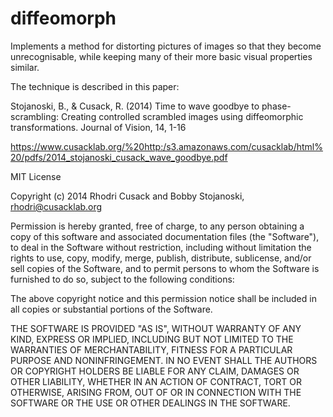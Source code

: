 # diffeomorph

Implements a method for distorting pictures of images so that they become unrecognisable, while keeping many of their more basic visual properties similar.

The technique is described in this paper:

Stojanoski, B., & Cusack, R. (2014) Time to wave goodbye to phase-scrambling: Creating controlled scrambled images using diffeomorphic transformations. Journal of Vision, 14, 1-16

https://www.cusacklab.org/%20http:/s3.amazonaws.com/cusacklab/html%20/pdfs/2014_stojanoski_cusack_wave_goodbye.pdf


MIT License

Copyright (c) 2014 Rhodri Cusack and Bobby Stojanoski, rhodri@cusacklab.org

Permission is hereby granted, free of charge, to any person obtaining a copy
of this software and associated documentation files (the "Software"), to deal
in the Software without restriction, including without limitation the rights
to use, copy, modify, merge, publish, distribute, sublicense, and/or sell
copies of the Software, and to permit persons to whom the Software is
furnished to do so, subject to the following conditions:

The above copyright notice and this permission notice shall be included in all
copies or substantial portions of the Software.

THE SOFTWARE IS PROVIDED "AS IS", WITHOUT WARRANTY OF ANY KIND, EXPRESS OR
IMPLIED, INCLUDING BUT NOT LIMITED TO THE WARRANTIES OF MERCHANTABILITY,
FITNESS FOR A PARTICULAR PURPOSE AND NONINFRINGEMENT. IN NO EVENT SHALL THE
AUTHORS OR COPYRIGHT HOLDERS BE LIABLE FOR ANY CLAIM, DAMAGES OR OTHER
LIABILITY, WHETHER IN AN ACTION OF CONTRACT, TORT OR OTHERWISE, ARISING FROM,
OUT OF OR IN CONNECTION WITH THE SOFTWARE OR THE USE OR OTHER DEALINGS IN THE
SOFTWARE.
